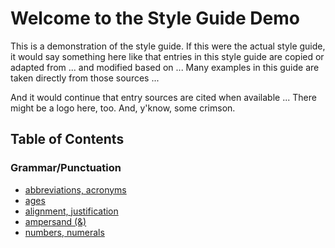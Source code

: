 # Welcome to the Style Guide Demo

This is a demonstration of the style guide. If this were the actual style guide, it would say something here like that entries in this style guide are copied or adapted from ... and modified based on ... Many examples in this guide are taken directly from those sources ...

And it would continue that entry sources are cited when available ... There might be a logo here, too. And, y'know, some crimson.

## Table of Contents

### Grammar/Punctuation

- [abbreviations, acronyms](abbreviations,%20acronyms.md)
- [ages](ages.md)
- [alignment, justification](alignment,%20justification.md)
- [ampersand \(&\)](ampersand.md)
- [numbers, numerals](numbers,%20numerals.md)
